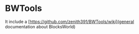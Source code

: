 # BWTools

It include a [https://github.com/zenith391/BWTools/wiki](general documentation about BlocksWorld)
